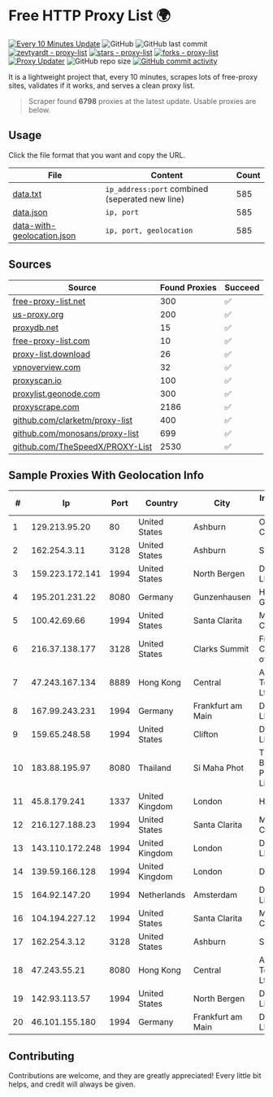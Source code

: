 
# Free HTTP Proxy List 🌍

[![Every 10 Minutes Update](https://github.com/mertguvencli/http-proxy-list/actions/workflows/main.yml/badge.svg?branch=main)](https://github.com/mertguvencli/http-proxy-list/actions/workflows/main.yml)
![GitHub](https://img.shields.io/github/license/mertguvencli/http-proxy-list)
![GitHub last commit](https://img.shields.io/github/last-commit/mertguvencli/http-proxy-list)
[![zevtyardt - proxy-list](https://img.shields.io/static/v1?label=zevtyardt&message=proxy-list&color=blue&logo=github)](https://github.com/zevtyardt/proxy-list "Go to GitHub repo")
[![stars - proxy-list](https://img.shields.io/github/stars/zevtyardt/proxy-list?style=social)](https://github.com/zevtyardt/proxy-list)
[![forks - proxy-list](https://img.shields.io/github/forks/zevtyardt/proxy-list?style=social)](https://github.com/zevtyardt/proxy-list)
[![Proxy Updater](https://github.com/zevtyardt/proxy-list/workflows/Proxy%20Updater/badge.svg)](https://github.com/zevtyardt/proxy-list/actions?query=workflow:"Proxy+Updater")
![GitHub repo size](https://img.shields.io/github/repo-size/zevtyardt/proxy-list)
[![GitHub commit activity](https://img.shields.io/github/commit-activity/m/zevtyardt/proxy-list?logo=commits)](https://github.com/zevtyardt/proxy-list/commits/main)

It is a lightweight project that, every 10 minutes, scrapes lots of free-proxy sites, validates if it works, and serves a clean proxy list.

> Scraper found **6798** proxies at the latest update. Usable proxies are below.

## Usage

Click the file format that you want and copy the URL.

|File|Content|Count|
|----|-------|-----|
|[data.txt](https://raw.githubusercontent.com/mertguvencli/http-proxy-list/main/proxy-list/data.txt)|`ip_address:port` combined (seperated new line)|585|
|[data.json](https://raw.githubusercontent.com/mertguvencli/http-proxy-list/main/proxy-list/data.json)|`ip, port`|585|
|[data-with-geolocation.json](https://raw.githubusercontent.com/mertguvencli/http-proxy-list/main/proxy-list/data-with-geolocation.json)|`ip, port, geolocation`|585|

## Sources

|Source|Found Proxies|Succeed|
|------|-------------|-------|
|[free-proxy-list.net](https://free-proxy-list.net)|300|✅|
|[us-proxy.org](https://www.us-proxy.org)|200|✅|
|[proxydb.net](http://proxydb.net)|15|✅|
|[free-proxy-list.com](https://free-proxy-list.com/?page=&port=&type%5B%5D=http&type%5B%5D=https&up_time=0&search=Search)|10|✅|
|[proxy-list.download](https://www.proxy-list.download/HTTP)|26|✅|
|[vpnoverview.com](https://vpnoverview.com/privacy/anonymous-browsing/free-proxy-servers)|32|✅|
|[proxyscan.io](https://www.proxyscan.io)|100|✅|
|[proxylist.geonode.com](https://proxylist.geonode.com/api/proxy-list?limit=300&page=1&sort_by=lastChecked&sort_type=desc&protocols=http,https)|300|✅|
|[proxyscrape.com](https://api.proxyscrape.com/v2/?request=displayproxies&protocol=http&timeout=10000&country=all&ssl=all&anonymity=all)|2186|✅|
|[github.com/clarketm/proxy-list](https://raw.githubusercontent.com/clarketm/proxy-list/master/proxy-list-raw.txt)|400|✅|
|[github.com/monosans/proxy-list](https://raw.githubusercontent.com/monosans/proxy-list/main/proxies/http.txt)|699|✅|
|[github.com/TheSpeedX/PROXY-List](https://raw.githubusercontent.com/TheSpeedX/PROXY-List/master/http.txt)|2530|✅|


## Sample Proxies With Geolocation Info

|#|Ip|Port|Country|City|Internet Service Provider|
|-|--|----|-------|----|-------------------------|
|1|129.213.95.20|80|United States|Ashburn|Oracle Corporation|
|2|162.254.3.11|3128|United States|Ashburn|Sneaker Server|
|3|159.223.172.141|1994|United States|North Bergen|DigitalOcean, LLC|
|4|195.201.231.22|8080|Germany|Gunzenhausen|Hetzner Online GmbH|
|5|100.42.69.66|1994|United States|Santa Clarita|Multacom Corporation|
|6|216.37.138.177|3128|United States|Clarks Summit|Frontier Communications of America|
|7|47.243.167.134|8889|Hong Kong|Central|Alibaba (US) Technology Co., Ltd.|
|8|167.99.243.231|1994|Germany|Frankfurt am Main|DigitalOcean, LLC|
|9|159.65.248.58|1994|United States|Clifton|DigitalOcean, LLC|
|10|183.88.195.97|8080|Thailand|Si Maha Phot|Triple T Broadband Public Company Limited|
|11|45.8.179.241|1337|United Kingdom|London|Hostland LLC|
|12|216.127.188.23|1994|United States|Santa Clarita|Multacom Corporation|
|13|143.110.172.248|1994|United Kingdom|London|DigitalOcean, LLC|
|14|139.59.166.128|1994|United Kingdom|London|DIGITALOCEAN|
|15|164.92.147.20|1994|Netherlands|Amsterdam|DigitalOcean, LLC|
|16|104.194.227.12|1994|United States|Santa Clarita|Multacom Corporation|
|17|162.254.3.12|3128|United States|Ashburn|Sneaker Server|
|18|47.243.55.21|8080|Hong Kong|Central|Alibaba (US) Technology Co., Ltd.|
|19|142.93.113.57|1994|United States|North Bergen|DigitalOcean, LLC|
|20|46.101.155.180|1994|Germany|Frankfurt am Main|DigitalOcean, LLC|



## Contributing

Contributions are welcome, and they are greatly appreciated! Every
little bit helps, and credit will always be given.

